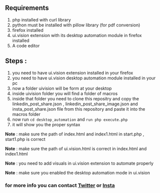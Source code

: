 ## Requirements

1. php installed with curl library 
2. python must be installed with pillow library (for pdf conversion)
3. firefox installed
3. ui.vision extension with its desktop automation module in firefox installed
4. A code editor

## Steps : 

1. you need to have ui.vision extension installed in your firefox
2. you need to have ui.vision desktop automation module installed in your pc
3. now a folder uivision will be form at your desktop
4. inside uivision folder you will find a folder of macros 
5. inside that folder you need to clone this repositry and copy the linkedin_post_share.json , linkedin_post_share_image.json and insta_post_share.json file from this repository and paste it into the macros folder
6. now run `cd desktop_automation` and `run php execute.php`
7. it will show you the proper syntax

**Note** : make sure the path of index.html and index1.html in start.php , start1.php is correct

**Note** : make sure the path of ui.vision.html is correct in index.html and index1.html

**Note** : you need to add visuals in ui.vision extension to automate properly

**Note** : make sure you enabled the desktop automation mode in ui.vision

### for more info you can contact [Twitter](twitter.com/anand__346) or [Insta](instagram.com/anand__346)


